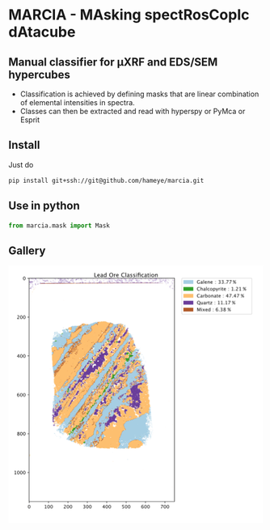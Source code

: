 # MARCIA - MAsking spectRosCopIc dAtacube
## Manual classifier for µXRF and EDS/SEM hypercubes
 - Classification is achieved by defining masks that are linear combination of elemental intensities in spectra.
 - Classes can then be extracted and read with hyperspy or PyMca or Esprit


## Install
Just do 
```bash
pip install git+ssh://git@github.com/hameye/marcia.git
``` 

## Use in python
```python
from marcia.mask import Mask
```

## Gallery
![Example](https://github.com/hameye/MARCIA/blob/master/gallery.png)
